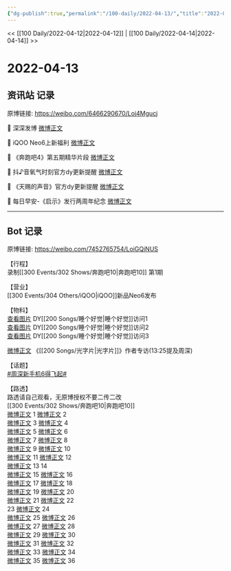 ```yaml
---
{"dg-publish":true,"permalink":"/100-daily/2022-04-13/","title":"2022-04-13"}
---
```



<< [[100 Daily/2022-04-12\|2022-04-12]] | [[100 Daily/2022-04-14\|2022-04-14]] >>

# 2022-04-13

## 资讯站 记录

原博链接: https://weibo.com/6466290670/Loj4Mgucj

💫 深深发博 [微博正文](https://m.weibo.cn/6466290670/4757876482248618)

💫 iQOO Neo6上新福利 [微博正文](https://m.weibo.cn/6466290670/4757735256098853)

💫 《奔跑吧4》第五期精华片段 [微博正文](https://m.weibo.cn/6466290670/4757811353879117)

💫 抖♪音氧气时刻官方dy更新提醒 [微博正文](https://m.weibo.cn/6466290670/4757894904677244)

💫 《天赐的声音》官方dy更新提醒 [微博正文](https://m.weibo.cn/6466290670/4757831120849138)

💫 每日早安-《启示》发行两周年纪念 [微博正文](https://m.weibo.cn/6466290670/4757701970101756)

---
## Bot 记录

原博链接: https://weibo.com/7452765754/LoiGQiNUS

【行程】  
录制[[300 Events/302 Shows/奔跑吧10\|奔跑吧10]] 第1期

【营业】  
[](https://m.weibo.cn/1736988591/4757875429478010) [[300 Events/304 Others/iQOO\|iQOO]]新品Neo6发布

【物料】  
[查看图片](https://wx1.sinaimg.cn/large/0088n2Pggy1h18d2y9946j30u01hdwj0.jpg) DY[[200 Songs/睡个好觉\|睡个好觉]]访问1  
[查看图片](https://wx3.sinaimg.cn/large/0088n2Pggy1h18d331n0sj30u01hdn1l.jpg) DY[[200 Songs/睡个好觉\|睡个好觉]]访问2  
[查看图片](https://wx1.sinaimg.cn/large/0088n2Pggy1h18d374z30j30u01hddki.jpg) DY[[200 Songs/睡个好觉\|睡个好觉]]访问3

[微博正文](https://m.weibo.cn/7527423229/4757837865816608) 《[[200 Songs/光字片\|光字片]]》作者专访(13:25提及周深)

【话题】  
[#周深新手机6得飞起#](https://s.weibo.com/weibo?q=%23%E5%91%A8%E6%B7%B1%E6%96%B0%E6%89%8B%E6%9C%BA6%E5%BE%97%E9%A3%9E%E8%B5%B7%23)

【路透】  
路透请自己观看，无原博授权不要二传二改  
[[300 Events/302 Shows/奔跑吧10\|奔跑吧10]]  
[微博正文](https://m.weibo.cn/3160797332/4757759151572980) 1 [微博正文](https://m.weibo.cn/3160797332/4757778709612658) 2  
[微博正文](https://m.weibo.cn/7495641082/4757785907036920) 3 [微博正文](https://m.weibo.cn/7402921421/4757816448911194) 4  
[微博正文](https://m.weibo.cn/6559718236/4757816902157582) 5 [微博正文](https://m.weibo.cn/6472353527/4757818459293709) 6  
[微博正文](https://m.weibo.cn/6559718236/4757818664031086) 7 [微博正文](https://m.weibo.cn/6559718236/4757819947227673) 8  
[微博正文](https://m.weibo.cn/2104819253/4757818752108677) 9 [微博正文](https://m.weibo.cn/7650669940/4757820711108729) 10  
[微博正文](https://m.weibo.cn/2481012432/4757824413894146) 11 [微博正文](https://m.weibo.cn/6062946608/4757825144491238) 12  
[微博正文](https://m.weibo.cn/5219918112/4757830815189068) 13 [](https://m.weibo.cn/2314516944/4757830656329014) 14  
[微博正文](https://m.weibo.cn/6310895245/4757847538401556) 15 [微博正文](https://m.weibo.cn/5219918112/4757852310474456) 16  
[微博正文](https://m.weibo.cn/2104819253/4757857038500709) 17 [微博正文](https://m.weibo.cn/6559718236/4757857595557219) 18  
[微博正文](https://m.weibo.cn/7285979013/4757858049066175) 19 [微博正文](https://m.weibo.cn/2104819253/4757861118509115) 20  
[微博正文](https://m.weibo.cn/6163340953/4757860187898272) 21 [微博正文](https://m.weibo.cn/5219918112/4757856596789295) 22  
[](https://m.weibo.cn/6744869377/4757865619524233) 23 [微博正文](https://m.weibo.cn/5985282367/4757873013293741) 24  
[微博正文](https://m.weibo.cn/6543355408/4757874931400950) 25 [微博正文](https://m.weibo.cn/7438811637/4757874121639269) 26  
[微博正文](https://m.weibo.cn/7542597253/4757879149563646) 27 [微博正文](https://m.weibo.cn/7721351344/4757903704329749) 28  
[微博正文](https://m.weibo.cn/5594426171/4757902889850579) 29 [微博正文](https://m.weibo.cn/5219918112/4757909991325814) 30  
[微博正文](https://m.weibo.cn/7495641082/4757910603960802) 31 [微博正文](https://m.weibo.cn/6307072509/4757892680912112) 32  
[微博正文](https://m.weibo.cn/5594426171/4757908640760211) 33 [微博正文](https://m.weibo.cn/7633014126/4757924474257555) 34  
[微博正文](https://m.weibo.cn/7633014126/4757931378346054) 35 [微博正文](https://m.weibo.cn/2104819253/4757921629995385) 36
